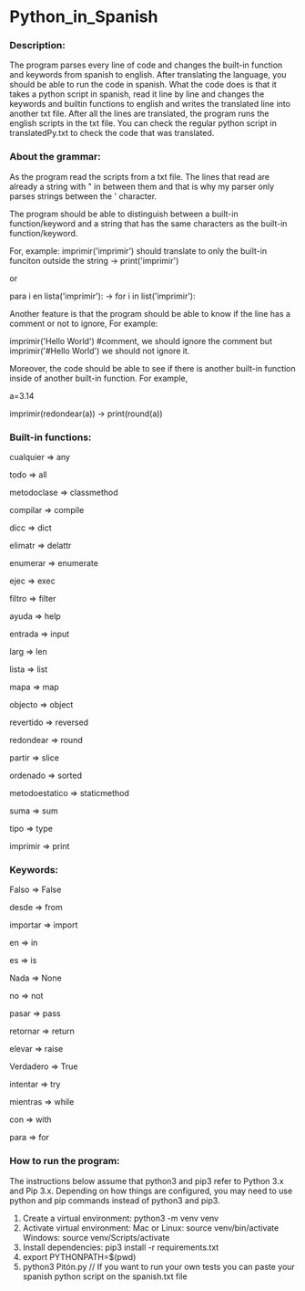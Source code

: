 # Python_in_Spanish
### Description:
The program parses every line of code and changes the built-in function and keywords from spanish to english. After translating the language, you should be able to run the code in spanish. What the code does is that it takes a python script in spanish, read it line by line and changes the keywords and builtin functions to english and writes the translated line into another txt file. After all the lines are translated, the program runs the english scripts in the txt file. You can check the regular python script in translatedPy.txt to check the code that was translated.
### About the grammar:
As the program read the scripts from a txt file. The lines that read are already a string with " in between them and that is why my parser only parses strings between the ' character.


The program should be able to distinguish between a built-in function/keyword and a string that has the same characters as the built-in function/keyword.

For, example: imprimir('imprimir') should translate to only the built-in funciton outside the string -> print('imprimir')


 or 
 
 
 para i en lista('imprimir'): -> for i in list('imprimir'):
 
 
 Another feature is that the program should be able to know if the line has a comment or not to ignore, For example:
 
 
 imprimir('Hello World') #comment, we should ignore the comment but imprimir('#Hello World') we should not ignore it.
 
 
 Moreover, the code should be able to see if there is another built-in function inside of another built-in function. For example,
 
 
 a=3.14
 
 
 imprimir(redondear(a)) -> print(round(a))
 ### Built-in functions:
 cualquier => any

todo => all

metodoclase => classmethod

compilar => compile

dicc => dict

elimatr => delattr

enumerar => enumerate

ejec => exec

filtro => filter

ayuda => help

entrada => input

larg => len

lista => list

mapa => map

objecto => object

revertido => reversed

redondear => round

partir => slice

ordenado => sorted

metodoestatico => staticmethod

suma => sum

tipo => type

imprimir => print

### Keywords:

Falso => False

desde => from

importar => import

en => in

es => is

Nada => None

no => not

pasar => pass

retornar => return

elevar => raise

Verdadero => True

intentar => try

mientras => while

con => with

para => for
 
### How to run the program:
The instructions below assume that python3 and pip3 refer to Python 3.x and Pip 3.x. Depending on how things are configured, you may need to use python and pip commands instead of python3 and pip3.
1. Create a virtual environment: python3 -m venv venv
2. Activate virtual environment:
    Mac or Linux: source venv/bin/activate
    Windows: source venv/Scripts/activate
3. Install dependencies: pip3 install -r requirements.txt
4. export PYTHONPATH=$(pwd)
5. python3 Pitón.py 
// If you want to run your own tests you can paste your spanish python script on the spanish.txt file
